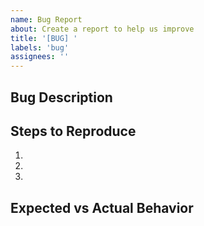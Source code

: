 ```yaml
---
name: Bug Report
about: Create a report to help us improve
title: '[BUG] '
labels: 'bug'
assignees: ''
---
```


## Bug Description

<!-- Describe what the bug is -->

## Steps to Reproduce

<!-- How to reproduce the issue -->

1.
2.
3.

## Expected vs Actual Behavior

<!-- What should happen vs what actually happens -->
